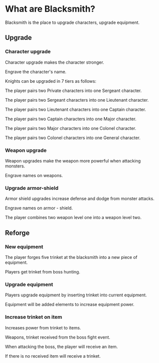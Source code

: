 # What are Blacksmith?

Blacksmith is the place to upgrade characters, upgrade equipment.

## Upgrade

### Character upgrade

Character upgrade makes the character stronger.

Engrave the character's name.

Knights can be upgraded in 7 tiers as follows:

The player pairs two Private characters into one Sergeant character.

The player pairs two Sergeant characters into one Lieutenant character.

The player pairs two Lieutenant characters into one Captain character.

The player pairs two Captain characters into one Major character.

The player pairs two Major characters into one Colonel character.

The player pairs two Colonel characters into one General character.

### Weapon upgrade

Weapon upgrades make the weapon more powerful when attacking monsters.

Engrave names on weapons.

### Upgrade armor-shield

Armor shield upgrades increase defense and dodge from monster attacks.

Engrave names on armor - shield.

The player combines two weapon level one into a weapon level two.

## Reforge

### New equipment

The player forges five trinket at the blacksmith into a new piece of equipment.

Players get trinket from boss hunting.

### Upgrade equipment

Players upgrade equipment by inserting trinket into current equipment.

Equipment will be added elements to increase equipment power.

### Increase trinket on item

Increases power from trinket to items.

Weapons, trinket received from the boss fight event.

When attacking the boss, the player will receive an item.

If there is no received item will receive a trinket.
